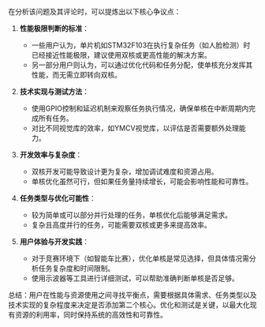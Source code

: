 在分析该问题及其评论时，可以提炼出以下核心争议点：

1. **性能极限判断的标准**：
   - 一些用户认为，单片机如STM32F103在执行复杂任务（如人脸检测）时已经接近性能极限，建议使用双核或更高性能的解决方案。
   - 另一部分用户则认为，可以通过优化代码和任务分配，使单核充分发挥其性能，而无需立即转向双核。

2. **技术实现与测试方法**：
   - 使用GPIO控制和延迟机制来观察任务执行情况，确保单核在中断周期内完成所有任务。
   - 对比不同视觉库的效率，如YMCV视觉库，以评估是否需要额外处理能力。

3. **开发效率与复杂度**：
   - 双核开发可能导致设计更为复杂，增加调试难度和资源占用。
   - 单核优化虽然可行，但如果任务量持续增长，可能会影响性能和可靠性。

4. **任务类型与优化可能性**：
   - 较为简单或可以部分并行处理的任务，单核优化后能够满足需求。
   - 复杂且高度并行的任务，可能需要双核或更多来提高效率。

5. **用户体验与开发实践**：
   - 对于竞赛环境下（如智能车比赛），优化单核是常见选择，但具体情况需分析任务复杂度和时间限制。
   - 使用示波器等工具进行详细测试，可以帮助准确判断单核是否足够。

总结：用户在性能与资源使用之间寻找平衡点，需要根据具体需求、任务类型以及技术实现的复杂程度来决定是否添加第二个核心。优化和测试是关键，以最大化现有资源的利用率，同时保持系统的高效性和可靠性。